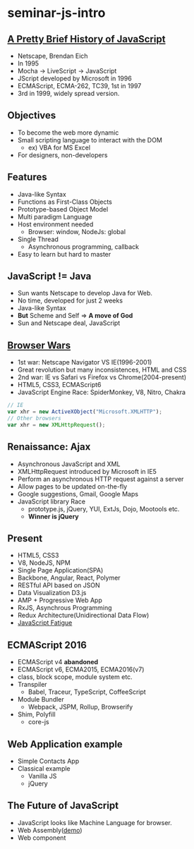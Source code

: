 # seminar-js-intro

## [A Pretty Brief History of JavaScript](https://auth0.com/blog/a-brief-history-of-javascript/)
- Netscape, Brendan Eich 
- In 1995
- Mocha -> LiveScript -> JavaScript
- JScript developed by Microsoft in 1996
- ECMAScript, ECMA-262, TC39, 1st in 1997
- 3rd in 1999, widely spread version.

## Objectives
- To become the web more dynamic
- Small scripting language to interact with the DOM
  - ex) VBA for MS Excel
- For designers, non-developers 

## Features
- Java-like Syntax
- Functions as First-Class Objects 
- Prototype-based Object Model
- Multi paradigm Language
- Host environment needed
  - Browser: window, NodeJs: global
- Single Thread
  - Asynchronous programming, callback
- Easy to learn but hard to master

## JavaScript != Java
- Sun wants Netscape to develop Java for Web.
- No time, developed for just 2 weeks
- Java-like Syntax
- **But** Scheme and Self => **A move of God**
- Sun and Netscape deal, JavaScript

## [Browser Wars](https://en.wikipedia.org/wiki/Browser_wars)
- 1st war: Netscape Navigator VS IE(1996-2001)
- Great revolution but many inconsistences, HTML and CSS
- 2nd war: IE vs Safari vs Firefox vs Chrome(2004-present)
- HTML5, CSS3, ECMAScript6
- JavaScript Engine Race: SpiderMonkey, V8, Nitro, Chakra 

```javascript
// IE
var xhr = new ActiveXObject("Microsoft.XMLHTTP");
// Other browsers
var xhr = new XMLHttpRequest();
```

## Renaissance: Ajax
- Asynchronous JavaScript and XML
- XMLHttpRequest introduced by Microsoft in IE5
- Perform an asynchronous HTTP request against a server
- Allow pages to be updated on-the-fly
- Google suggestions, Gmail, Google Maps 
- JavaScript library Race
  - prototype.js, jQuery, YUI, ExtJs, Dojo, Mootools etc.
  - **Winner is jQuery**

## Present
- HTML5, CSS3
- V8, NodeJS, NPM
- Single Page Application(SPA)
- Backbone, Angular, React, Polymer
- RESTful API based on JSON
- Data Visualization D3.js
- AMP + Progressive Web App
- RxJS, Asynchrous Programming
- Redux Architecture(Unidirectional Data Flow)
- [JavaScript Fatigue](https://hackernoon.com/how-it-feels-to-learn-javascript-in-2016-d3a717dd577f#.xkzyt0nsk)

## ECMAScript 2016
- ECMAScript v4 **abandoned**
- ECMAScript v6, ECMA2015, ECMA2016(v7)
- class, block scope, module system etc.
- Transpiler
  - Babel, Traceur, TypeScript, CoffeeScript
- Module Bundler
  - Webpack, JSPM, Rollup, Browserify
- Shim, Polyfill
  - core-js

## Web Application example
- Simple Contacts App
- Classical example
  - Vanilla JS
  - jQuery 

## The Future of JavaScript
- JavaScript looks like Machine Language for browser.
- Web Assembly([demo](https://s3.amazonaws.com/mozilla-games/ZenGarden/EpicZenGarden.html))
- Web component
